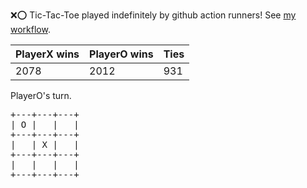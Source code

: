 :x::o: Tic-Tac-Toe played indefinitely by github action runners! See [my workflow](.github/workflows/play.yaml).

|PlayerX wins|PlayerO wins|Ties|
|-|-|-|
|2078|2012|931|

PlayerO's turn.

<pre>
+---+---+---+
| O |   |   |
+---+---+---+
|   | X |   |
+---+---+---+
|   |   |   |
+---+---+---+
</pre>